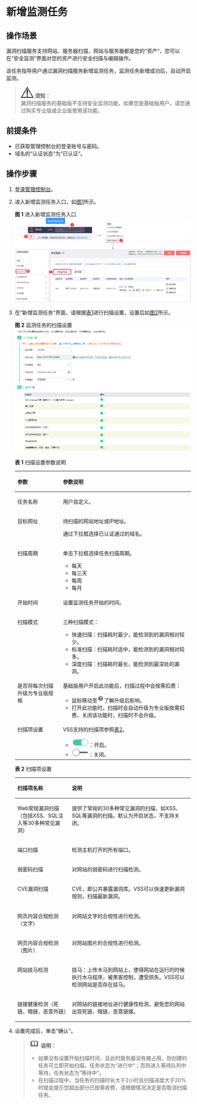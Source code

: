 # 新增监测任务<a name="vss_01_0077"></a>

## 操作场景<a name="section16327134614463"></a>

漏洞扫描服务支持网站、服务器扫描，网站与服务器都是您的“资产“，您可以在“安全监测“界面对您的资产进行安全扫描与编辑操作。

该任务指导用户通过漏洞扫描服务新增监测任务，监测任务新增成功后，自动开启监测。

>![](public_sys-resources/icon-notice.gif) **须知：**   
>漏洞扫描服务的基础版不支持安全监测功能，如果您是基础版用户，请您通过购买专业版或企业版使用该功能。  

## 前提条件<a name="section98086323216"></a>

-   已获取管理控制台的登录账号与密码。
-   域名的“认证状态“为“已认证“。

## 操作步骤<a name="section92527214249"></a>

1.  [登录管理控制台](https://console.huaweicloud.com/)。
2.  进入新增监测任务入口，如[图1](#fig1578442912552)所示。

    **图 1**  进入新增监测任务入口<a name="fig1578442912552"></a>  
    ![](figures/进入新增监测任务入口.png "进入新增监测任务入口")

3.  在“新增监测任务“界面，请根据[表1](#table13105205413919)进行扫描设置，设置后如[图2](#fig5927172481519)所示。

    **图 2**  监测任务的扫描设置<a name="fig5927172481519"></a>  
    ![](figures/监测任务的扫描设置.png "监测任务的扫描设置")

    **表 1**  扫描设置参数说明

    <a name="table13105205413919"></a>
    <table><thead align="left"><tr id="row1610517541494"><th class="cellrowborder" valign="top" width="25.840000000000003%" id="mcps1.2.3.1.1"><p id="p7105254094"><a name="p7105254094"></a><a name="p7105254094"></a>参数</p>
    </th>
    <th class="cellrowborder" valign="top" width="74.16%" id="mcps1.2.3.1.2"><p id="p210511545911"><a name="p210511545911"></a><a name="p210511545911"></a>参数说明</p>
    </th>
    </tr>
    </thead>
    <tbody><tr id="row51054541898"><td class="cellrowborder" valign="top" width="25.840000000000003%" headers="mcps1.2.3.1.1 "><p id="p6105155411917"><a name="p6105155411917"></a><a name="p6105155411917"></a>任务名称</p>
    </td>
    <td class="cellrowborder" valign="top" width="74.16%" headers="mcps1.2.3.1.2 "><p id="p51051854094"><a name="p51051854094"></a><a name="p51051854094"></a>用户自定义。</p>
    </td>
    </tr>
    <tr id="row1110517542911"><td class="cellrowborder" valign="top" width="25.840000000000003%" headers="mcps1.2.3.1.1 "><p id="p18105195417914"><a name="p18105195417914"></a><a name="p18105195417914"></a>目标网址</p>
    </td>
    <td class="cellrowborder" valign="top" width="74.16%" headers="mcps1.2.3.1.2 "><p id="p810515549916"><a name="p810515549916"></a><a name="p810515549916"></a>待扫描的网站地址或IP地址。</p>
    <p id="p121051754999"><a name="p121051754999"></a><a name="p121051754999"></a>通过下拉框选择已认证通过的域名。</p>
    </td>
    </tr>
    <tr id="row51055543919"><td class="cellrowborder" valign="top" width="25.840000000000003%" headers="mcps1.2.3.1.1 "><p id="p18105105419914"><a name="p18105105419914"></a><a name="p18105105419914"></a>扫描周期</p>
    </td>
    <td class="cellrowborder" valign="top" width="74.16%" headers="mcps1.2.3.1.2 "><p id="p131051154594"><a name="p131051154594"></a><a name="p131051154594"></a>单击下拉框选择任务扫描周期。</p>
    <a name="ul1421563810517"></a><a name="ul1421563810517"></a><ul id="ul1421563810517"><li>每天</li><li>每三天</li><li>每周</li><li>每月</li></ul>
    </td>
    </tr>
    <tr id="row1310515548919"><td class="cellrowborder" valign="top" width="25.840000000000003%" headers="mcps1.2.3.1.1 "><p id="p31051541892"><a name="p31051541892"></a><a name="p31051541892"></a>开始时间</p>
    </td>
    <td class="cellrowborder" valign="top" width="74.16%" headers="mcps1.2.3.1.2 "><p id="p1931485911589"><a name="p1931485911589"></a><a name="p1931485911589"></a>设置监测任务开始的时间。</p>
    </td>
    </tr>
    <tr id="row19928103045314"><td class="cellrowborder" valign="top" width="25.840000000000003%" headers="mcps1.2.3.1.1 "><p id="p19281830205312"><a name="p19281830205312"></a><a name="p19281830205312"></a>扫描模式</p>
    </td>
    <td class="cellrowborder" valign="top" width="74.16%" headers="mcps1.2.3.1.2 "><p id="p10153124114537"><a name="p10153124114537"></a><a name="p10153124114537"></a>三种扫描模式：</p>
    <a name="ul723114126541"></a><a name="ul723114126541"></a><ul id="ul723114126541"><li>快速扫描：扫描耗时最少，能检测到的漏洞相对较少。</li><li>标准扫描：扫描耗时适中，能检测到的漏洞相对较多。</li><li>深度扫描：扫描耗时最长，能检测到最深处的漏洞。</li></ul>
    </td>
    </tr>
    <tr id="row101058544913"><td class="cellrowborder" valign="top" width="25.840000000000003%" headers="mcps1.2.3.1.1 "><p id="p11052542910"><a name="p11052542910"></a><a name="p11052542910"></a>是否将每次扫描升级为专业版规格</p>
    </td>
    <td class="cellrowborder" valign="top" width="74.16%" headers="mcps1.2.3.1.2 "><p id="p2105165417914"><a name="p2105165417914"></a><a name="p2105165417914"></a>基础版用户开启此功能后，扫描过程中会按需扣费：</p>
    <a name="ul1310575413919"></a><a name="ul1310575413919"></a><ul id="ul1310575413919"><li>鼠标移动至<a name="vss_01_0067_image9903627125915"></a><a name="vss_01_0067_image9903627125915"></a><span><img id="vss_01_0067_image9903627125915" src="figures/帮助.png"></span>了解升级后影响。</li><li>打开此功能时，扫描时会自动升级为专业版按需扣费，关闭该功能时，扫描时不会升级。</li></ul>
    </td>
    </tr>
    <tr id="row497202419558"><td class="cellrowborder" valign="top" width="25.840000000000003%" headers="mcps1.2.3.1.1 "><p id="p139741524105512"><a name="p139741524105512"></a><a name="p139741524105512"></a>扫描项设置</p>
    </td>
    <td class="cellrowborder" valign="top" width="74.16%" headers="mcps1.2.3.1.2 "><p id="p1197442410553"><a name="p1197442410553"></a><a name="p1197442410553"></a>VSS支持的扫描项参照<a href="#table832472816452">表2</a>。</p>
    <a name="ul14553014513"></a><a name="ul14553014513"></a><ul id="ul14553014513"><li><a name="vss_01_0067_image6577112755814"></a><a name="vss_01_0067_image6577112755814"></a><span><img id="vss_01_0067_image6577112755814" src="figures/开启小图标.png"></span><span>：开启。</span></li><li><a name="vss_01_0067_image11911153925810"></a><a name="vss_01_0067_image11911153925810"></a><span><img id="vss_01_0067_image11911153925810" src="figures/关闭小图标.png"></span><span>：关闭。</span></li></ul>
    </td>
    </tr>
    </tbody>
    </table>

    **表 2**  扫描项设置

    <a name="table832472816452"></a>
    <table><thead align="left"><tr id="vss_01_0067_row163261428164510"><th class="cellrowborder" valign="top" width="30.9%" id="mcps1.2.3.1.1"><p id="vss_01_0067_p1532642814454"><a name="vss_01_0067_p1532642814454"></a><a name="vss_01_0067_p1532642814454"></a>扫描项名称</p>
    </th>
    <th class="cellrowborder" valign="top" width="69.1%" id="mcps1.2.3.1.2"><p id="vss_01_0067_p3326182816459"><a name="vss_01_0067_p3326182816459"></a><a name="vss_01_0067_p3326182816459"></a>说明</p>
    </th>
    </tr>
    </thead>
    <tbody><tr id="vss_01_0067_row10326102814457"><td class="cellrowborder" valign="top" width="30.9%" headers="mcps1.2.3.1.1 "><p id="vss_01_0067_p1432602844519"><a name="vss_01_0067_p1432602844519"></a><a name="vss_01_0067_p1432602844519"></a>Web常规漏洞扫描（包括XSS、SQL注入等30多种常见漏洞）</p>
    </td>
    <td class="cellrowborder" valign="top" width="69.1%" headers="mcps1.2.3.1.2 "><p id="vss_01_0067_p232613286455"><a name="vss_01_0067_p232613286455"></a><a name="vss_01_0067_p232613286455"></a>提供了常规的30多种常见漏洞的扫描，如XSS、SQL等漏洞的扫描。默认为开启状态，不支持关闭。</p>
    </td>
    </tr>
    <tr id="vss_01_0067_row43261028164520"><td class="cellrowborder" valign="top" width="30.9%" headers="mcps1.2.3.1.1 "><p id="vss_01_0067_p1032672854510"><a name="vss_01_0067_p1032672854510"></a><a name="vss_01_0067_p1032672854510"></a>端口扫描</p>
    </td>
    <td class="cellrowborder" valign="top" width="69.1%" headers="mcps1.2.3.1.2 "><p id="vss_01_0067_p15326182819457"><a name="vss_01_0067_p15326182819457"></a><a name="vss_01_0067_p15326182819457"></a>检测主机打开的所有端口。</p>
    </td>
    </tr>
    <tr id="vss_01_0067_row17326428134515"><td class="cellrowborder" valign="top" width="30.9%" headers="mcps1.2.3.1.1 "><p id="vss_01_0067_p1732652820457"><a name="vss_01_0067_p1732652820457"></a><a name="vss_01_0067_p1732652820457"></a>弱密码扫描</p>
    </td>
    <td class="cellrowborder" valign="top" width="69.1%" headers="mcps1.2.3.1.2 "><p id="vss_01_0067_p832652894516"><a name="vss_01_0067_p832652894516"></a><a name="vss_01_0067_p832652894516"></a>对网站的弱密码进行扫描检测。</p>
    </td>
    </tr>
    <tr id="vss_01_0067_row16326122844510"><td class="cellrowborder" valign="top" width="30.9%" headers="mcps1.2.3.1.1 "><p id="vss_01_0067_p432615285451"><a name="vss_01_0067_p432615285451"></a><a name="vss_01_0067_p432615285451"></a>CVE漏洞扫描</p>
    </td>
    <td class="cellrowborder" valign="top" width="69.1%" headers="mcps1.2.3.1.2 "><p id="vss_01_0067_p1232662844519"><a name="vss_01_0067_p1232662844519"></a><a name="vss_01_0067_p1232662844519"></a>CVE，即公共暴露漏洞库。VSS可以快速更新漏洞规则，扫描最新漏洞。</p>
    </td>
    </tr>
    <tr id="vss_01_0067_row63261128104515"><td class="cellrowborder" valign="top" width="30.9%" headers="mcps1.2.3.1.1 "><p id="vss_01_0067_p14326728134510"><a name="vss_01_0067_p14326728134510"></a><a name="vss_01_0067_p14326728134510"></a>网页内容合规检测（文字）</p>
    </td>
    <td class="cellrowborder" valign="top" width="69.1%" headers="mcps1.2.3.1.2 "><p id="vss_01_0067_p9326172818457"><a name="vss_01_0067_p9326172818457"></a><a name="vss_01_0067_p9326172818457"></a>对网站文字的合规性进行检测。</p>
    </td>
    </tr>
    <tr id="vss_01_0067_row73261228194515"><td class="cellrowborder" valign="top" width="30.9%" headers="mcps1.2.3.1.1 "><p id="vss_01_0067_p332662874518"><a name="vss_01_0067_p332662874518"></a><a name="vss_01_0067_p332662874518"></a>网页内容合规检测（图片）</p>
    </td>
    <td class="cellrowborder" valign="top" width="69.1%" headers="mcps1.2.3.1.2 "><p id="vss_01_0067_p632632844511"><a name="vss_01_0067_p632632844511"></a><a name="vss_01_0067_p632632844511"></a>对网站图片的合规性进行检测。</p>
    </td>
    </tr>
    <tr id="vss_01_0067_row528481235011"><td class="cellrowborder" valign="top" width="30.9%" headers="mcps1.2.3.1.1 "><p id="vss_01_0067_p328511127504"><a name="vss_01_0067_p328511127504"></a><a name="vss_01_0067_p328511127504"></a>网站挂马检测</p>
    </td>
    <td class="cellrowborder" valign="top" width="69.1%" headers="mcps1.2.3.1.2 "><p id="vss_01_0067_p12286181216509"><a name="vss_01_0067_p12286181216509"></a><a name="vss_01_0067_p12286181216509"></a>挂马：上传木马到网站上，使得网站在运行的时候执行木马程序，被黑客控制，遭受损失。VSS可以检测网站是否存在挂马。</p>
    </td>
    </tr>
    <tr id="vss_01_0067_row652215224509"><td class="cellrowborder" valign="top" width="30.9%" headers="mcps1.2.3.1.1 "><p id="vss_01_0067_p45221522135017"><a name="vss_01_0067_p45221522135017"></a><a name="vss_01_0067_p45221522135017"></a>链接健康检测（死链、暗链、恶意外链）</p>
    </td>
    <td class="cellrowborder" valign="top" width="69.1%" headers="mcps1.2.3.1.2 "><p id="vss_01_0067_p13522922165012"><a name="vss_01_0067_p13522922165012"></a><a name="vss_01_0067_p13522922165012"></a>对网站的链接地址进行健康性检测，避免您的网站出现死链、暗链、恶意链接。</p>
    </td>
    </tr>
    </tbody>
    </table>

4.  设置完成后，单击“确认“。

    >![](public_sys-resources/icon-note.gif) **说明：**   
    >-   如果没有设置开始扫描时间，且此时服务器没有被占用，则创建的任务可立即开始扫描，任务状态为“进行中“；否则进入等待队列中等待，任务状态为“等待中“。  
    >-   在扫描过程中，当任务的扫描时长大于2小时且扫描进度大于20%时就会提示您超出部分已按需收费，请根据情况决定是否取消扫描任务。  


